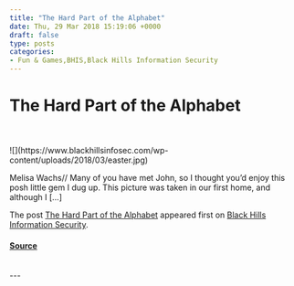 ```yaml
---
title: "The Hard Part of the Alphabet"
date: Thu, 29 Mar 2018 15:19:06 +0000
draft: false
type: posts
categories: 
- Fun & Games,BHIS,Black Hills Information Security
---
```

# The Hard Part of the Alphabet

<br/>

<br/>
![](https://www.blackhillsinfosec.com/wp-content/uploads/2018/03/easter.jpg)

Melisa Wachs// Many of you have met John, so I thought you’d enjoy this posh little gem I dug up. This picture was taken in our first home, and although I \[…\]

The post [The Hard Part of the Alphabet](https://www.blackhillsinfosec.com/the-hard-part-of-the-alphabet/) appeared first on [Black Hills Information Security](https://www.blackhillsinfosec.com).

#### [Source](https://www.blackhillsinfosec.com/the-hard-part-of-the-alphabet/)

<br/>
---
